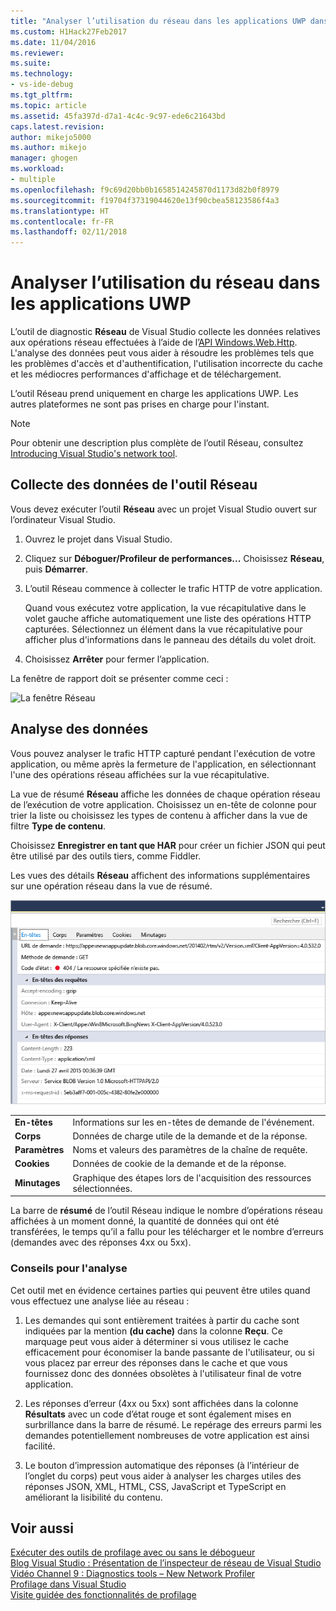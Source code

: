 ```yaml
---
title: "Analyser l’utilisation du réseau dans les applications UWP dans Visual Studio | Microsoft Docs"
ms.custom: H1Hack27Feb2017
ms.date: 11/04/2016
ms.reviewer: 
ms.suite: 
ms.technology:
- vs-ide-debug
ms.tgt_pltfrm: 
ms.topic: article
ms.assetid: 45fa397d-d7a1-4c4c-9c97-ede6c21643bd
caps.latest.revision: 
author: mikejo5000
ms.author: mikejo
manager: ghogen
ms.workload:
- multiple
ms.openlocfilehash: f9c69d20bb0b1658514245870d1173d82b0f8979
ms.sourcegitcommit: f19704f37319044620e13f90cbea58123586f4a3
ms.translationtype: HT
ms.contentlocale: fr-FR
ms.lasthandoff: 02/11/2018
---
```

# <a name="analyze-network-usage-in-uwp-apps"></a>Analyser l’utilisation du réseau dans les applications UWP
L’outil de diagnostic **Réseau** de Visual Studio collecte les données relatives aux opérations réseau effectuées à l’aide de l’[API Windows.Web.Http](/uwp/api/windows.web.http). L'analyse des données peut vous aider à résoudre les problèmes tels que les problèmes d'accès et d'authentification, l'utilisation incorrecte du cache et les médiocres performances d'affichage et de téléchargement.  
  
 L’outil Réseau prend uniquement en charge les applications UWP. Les autres plateformes ne sont pas prises en charge pour l'instant.  
  
> [!NOTE]
>  Pour obtenir une description plus complète de l’outil Réseau, consultez [Introducing Visual Studio's network tool](http://blogs.msdn.com/b/visualstudio/archive/2015/05/04/introducing-visual-studios-network-tool.aspx).  
  
## <a name="collecting-network-tool-data"></a>Collecte des données de l'outil Réseau  
 Vous devez exécuter l’outil **Réseau** avec un projet Visual Studio ouvert sur l’ordinateur Visual Studio.  
  
1.  Ouvrez le projet dans Visual Studio.  
  
2.  Cliquez sur **Déboguer/Profileur de performances...** Choisissez **Réseau**, puis **Démarrer**.  
  
3.  L’outil Réseau commence à collecter le trafic HTTP de votre application.  
  
     Quand vous exécutez votre application, la vue récapitulative dans le volet gauche affiche automatiquement une liste des opérations HTTP capturées. Sélectionnez un élément dans la vue récapitulative pour afficher plus d'informations dans le panneau des détails du volet droit.  
  
4.  Choisissez **Arrêter** pour fermer l’application.  
  
 La fenêtre de rapport doit se présenter comme ceci :  
  
 ![La fenêtre Réseau](../profiling/media/network_fullwindow.png "NETWORK_FullWindow")  
  
## <a name="analyzing-data"></a>Analyse des données  
 Vous pouvez analyser le trafic HTTP capturé pendant l'exécution de votre application, ou même après la fermeture de l'application, en sélectionnant l'une des opérations réseau affichées sur la vue récapitulative.  
  
 La vue de résumé **Réseau** affiche les données de chaque opération réseau de l’exécution de votre application. Choisissez un en-tête de colonne pour trier la liste ou choisissez les types de contenu à afficher dans la vue de filtre **Type de contenu**.  
  
 Choisissez **Enregistrer en tant que HAR** pour créer un fichier JSON qui peut être utilisé par des outils tiers, comme Fiddler.  
  
 Les vues des détails **Réseau** affichent des informations supplémentaires sur une opération réseau dans la vue de résumé.  
  
 ![Volet de détails de l’outil Réseau](../profiling/media/network_detailsviewpane.png "NETWORK_DetailsViewPane")  
  
|||  
|-|-|  
|**En-têtes**|Informations sur les en-têtes de demande de l'événement.|  
|**Corps**|Données de charge utile de la demande et de la réponse.|  
|**Paramètres**|Noms et valeurs des paramètres de la chaîne de requête.|  
|**Cookies**|Données de cookie de la demande et de la réponse.|  
|**Minutages**|Graphique des étapes lors de l'acquisition des ressources sélectionnées.|  
  
 La barre de **résumé** de l’outil Réseau indique le nombre d’opérations réseau affichées à un moment donné, la quantité de données qui ont été transférées, le temps qu’il a fallu pour les télécharger et le nombre d’erreurs (demandes avec des réponses 4xx ou 5xx).  
  
### <a name="analysis-tips"></a>Conseils pour l'analyse  
 Cet outil met en évidence certaines parties qui peuvent être utiles quand vous effectuez une analyse liée au réseau :  
  
1.  Les demandes qui sont entièrement traitées à partir du cache sont indiquées par la mention **(du cache)** dans la colonne **Reçu**. Ce marquage peut vous aider à déterminer si vous utilisez le cache efficacement pour économiser la bande passante de l'utilisateur, ou si vous placez par erreur des réponses dans le cache et que vous fournissez donc des données obsolètes à l'utilisateur final de votre application.  
  
2.  Les réponses d’erreur (4xx ou 5xx) sont affichées dans la colonne **Résultats** avec un code d’état rouge et sont également mises en surbrillance dans la barre de résumé. Le repérage des erreurs parmi les demandes potentiellement nombreuses de votre application est ainsi facilité.  
  
3.  Le bouton d’impression automatique des réponses (à l’intérieur de l’onglet du corps) peut vous aider à analyser les charges utiles des réponses JSON, XML, HTML, CSS, JavaScript et TypeScript en améliorant la lisibilité du contenu.  
  
## <a name="see-also"></a>Voir aussi  
 [Exécuter des outils de profilage avec ou sans le débogueur](../profiling/running-profiling-tools-with-or-without-the-debugger.md)  
 [Blog Visual Studio : Présentation de l’inspecteur de réseau de Visual Studio](http://go.microsoft.com/fwlink/?LinkId=535022)   
 [Vidéo Channel 9 : Diagnostics tools – New Network Profiler](http://channel9.msdn.com/Series/ConnectOn-Demand/206)  
 [Profilage dans Visual Studio](../profiling/index.md)  
 [Visite guidée des fonctionnalités de profilage](../profiling/profiling-feature-tour.md)
